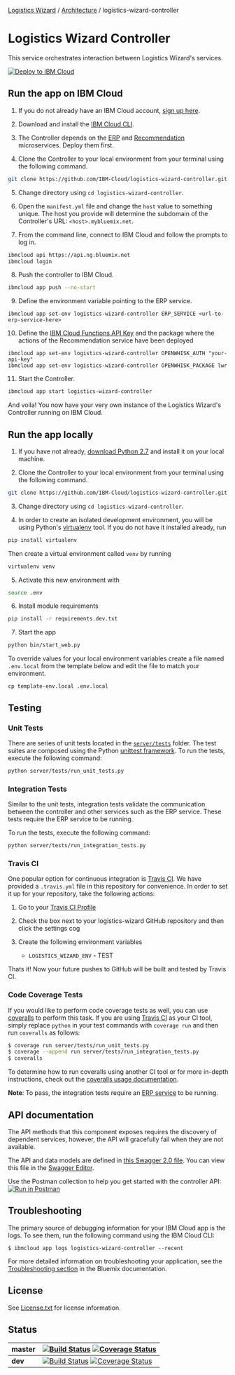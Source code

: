 [Logistics Wizard](https://github.com/IBM-Cloud/logistics-wizard/tree/master#logistics-wizard-overview) / [Architecture](https://github.com/IBM-Cloud/logistics-wizard/tree/master#architecture) / logistics-wizard-controller

# Logistics Wizard Controller

This service orchestrates interaction between Logistics Wizard's services.

[![Deploy to IBM Cloud](https://bluemix.net/deploy/button.png)](https://bluemix.net/deploy?repository=https://github.com/IBM-Cloud/logistics-wizard-controller.git)

## Run the app on IBM Cloud

1. If you do not already have an IBM Cloud account, [sign up here][bluemix_signup_url].

2. Download and install the [IBM Cloud CLI][ibm_cli_url].

3. The Controller depends on the [ERP](https://github.com/IBM-Cloud/logistics-wizard-erp) and [Recommendation](https://github.com/IBM-Cloud/logistics-wizard-recommendation) microservices. Deploy them first.

4. Clone the Controller to your local environment from your terminal using the following command.

  ```bash
  git clone https://github.com/IBM-Cloud/logistics-wizard-controller.git
  ```

5. Change directory using `cd logistics-wizard-controller`.

6. Open the `manifest.yml` file and change the `host` value to something unique. The host you provide will determine the subdomain of the Controller's URL: `<host>.mybluemix.net`.

7. From the command line, connect to IBM Cloud and follow the prompts to log in.
	
  ```bash
  ibmcloud api https://api.ng.bluemix.net
  ibmcloud login
  ```

8. Push the controller to IBM Cloud.
	
  ```bash
  ibmcloud app push --no-start
  ```

9. Define the environment variable pointing to the ERP service.
  
  ```
  ibmcloud app set-env logistics-wizard-controller ERP_SERVICE <url-to-erp-service-here>
  ```

10. Define the [IBM Cloud Functions API Key](https://console.bluemix.net/openwhisk/learn/api-key) and the package where the actions of the Recommendation service have been deployed
  
  ```
  ibmcloud app set-env logistics-wizard-controller OPENWHISK_AUTH "your-api-key"
  ibmcloud app set-env logistics-wizard-controller OPENWHISK_PACKAGE lwr
  ```

11. Start the Controller.

  ```bash
  ibmcloud app start logistics-wizard-controller
  ```

And voila! You now have your very own instance of the Logistics Wizard's Controller running on IBM Cloud.

## Run the app locally

1. If you have not already, [download Python 2.7][download_python_url] and install it on your local machine.

2. Clone the Controller to your local environment from your terminal using the following command.
  
  ```bash
  git clone https://github.com/IBM-Cloud/logistics-wizard-controller.git
  ```

3. Change directory using `cd logistics-wizard-controller`.

4. In order to create an isolated development environment, you will be using Python's [virtualenv][virtualenv_url] tool. If you do not have it installed already, run
  
  ```bash
  pip install virtualenv
  ```

  Then create a virtual environment called `venv` by running

  ```bash
  virtualenv venv
  ```

5. Activate this new environment with
  
  ```bash
  source .env
  ```

6. Install module requirements
  
  ```bash
  pip install -r requirements.dev.txt
  ```

7. Start the app
  
  ```bash
  python bin/start_web.py
  ```

To override values for your local environment variables create a file named `.env.local` from the template below and edit the file to match your environment.

  ```
  cp template-env.local .env.local
  ```

## Testing

### Unit Tests
There are series of unit tests located in the [`server/tests`](server/tests) folder. The test suites are composed using the Python [unittest framework][unittest_docs_url]. To run the tests, execute the following command:

  ```bash
  python server/tests/run_unit_tests.py
  ```

### Integration Tests
Similar to the unit tests, integration tests validate the communication between the controller and other services such as the ERP service. These tests require the ERP service to be running.

To run the tests, execute the following command:

 ```bash
 python server/tests/run_integration_tests.py
 ```

### Travis CI
One popular option for continuous integration is [Travis CI][travis_url]. We have provided a `.travis.yml` file in this repository for convenience. In order to set it up for your repository, take the following actions:

1. Go to your [Travis CI Profile][travis_profile_url]

2. Check the box next to your logistics-wizard GitHub repository and then click the settings cog

3. Create the following environment variables
	- `LOGISTICS_WIZARD_ENV` - TEST

Thats it! Now your future pushes to GitHub will be built and tested by Travis CI.

### Code Coverage Tests
If you would like to perform code coverage tests as well, you can use [coveralls][coveralls_url] to perform this task. If you are using [Travis CI][travis_url] as your CI tool, simply replace `python` in your test commands with `coverage run` and then run `coveralls` as follows:

  ```bash
  $ coverage run server/tests/run_unit_tests.py
  $ coverage --append run server/tests/run_integration_tests.py
  $ coveralls
  ```

To determine how to run coveralls using another CI tool or for more in-depth instructions, check out the [coveralls usage documentation][coveralls_usage_url].

**Note**: To pass, the integration tests require an [ERP service][erp_github_url] to be running.


## API documentation
The API methods that this component exposes requires the discovery of dependent services, however, the API will gracefully fail when they are not available.

The API and data models are defined in [this Swagger 2.0 file](swagger.yaml). You can view this file in the [Swagger Editor](http://editor.swagger.io/#/?import=https://raw.githubusercontent.com/IBM-Cloud/logistics-wizard-controller/master/swagger.yaml).

Use the Postman collection to help you get started with the controller API:  
[![Run in Postman](https://run.pstmn.io/button.svg)](https://app.getpostman.com/run-collection/b39a8c0ce27371fbd972#?env%5BLW_Prod%5D=W3sia2V5IjoiZXJwX2hvc3QiLCJ2YWx1ZSI6Imh0dHA6Ly9sb2dpc3RpY3Mtd2l6YXJkLWVycC5teWJsdWVtaXgubmV0LyIsInR5cGUiOiJ0ZXh0IiwiZW5hYmxlZCI6dHJ1ZSwiaG92ZXJlZCI6ZmFsc2V9LHsia2V5IjoiY29udHJvbGxlcl9ob3N0IiwidmFsdWUiOiJodHRwczovL2xvZ2lzdGljcy13aXphcmQubXlibHVlbWl4Lm5ldCIsInR5cGUiOiJ0ZXh0IiwiZW5hYmxlZCI6dHJ1ZSwiaG92ZXJlZCI6ZmFsc2V9XQ==)

## Troubleshooting

The primary source of debugging information for your IBM Cloud app is the logs. To see them, run the following command using the IBM Cloud CLI:

  ```
  $ ibmcloud app logs logistics-wizard-controller --recent
  ```
For more detailed information on troubleshooting your application, see the [Troubleshooting section](https://www.ng.bluemix.net/docs/troubleshoot/tr.html) in the Bluemix documentation.

## License

See [License.txt](License.txt) for license information.

## Status

| **master** | [![Build Status](https://travis-ci.org/IBM-Cloud/logistics-wizard-controller.svg?branch=master)](https://travis-ci.org/IBM-Cloud/logistics-wizard-controller) [![Coverage Status](https://coveralls.io/repos/github/IBM-Cloud/logistics-wizard-controller/badge.svg?branch=master)](https://coveralls.io/github/IBM-Cloud/logistics-wizard-controller?branch=master) |
| ----- | ----- |
| **dev** | [![Build Status](https://travis-ci.org/IBM-Cloud/logistics-wizard-controller.svg?branch=dev)](https://travis-ci.org/IBM-Cloud/logistics-wizard-controller) [![Coverage Status](https://coveralls.io/repos/github/IBM-Cloud/logistics-wizard-controller/badge.svg?branch=dev)](https://coveralls.io/github/IBM-Cloud/logistics-wizard-controller?branch=dev)|


<!--Links-->
[erp_github_url]: https://github.com/IBM-Cloud/logistics-wizard-erp
[recommendation_github_url]: https://github.com/IBM-Cloud/logistics-wizard-recommendation
[toolchain_github_url]: https://github.com/IBM-Cloud/logistics-wizard-toolchain
[bluemix_signup_url]: http://ibm.biz/logistics-wizard-signup
[download_python_url]: https://www.python.org/downloads/
[virtualenv_url]: http://docs.python-guide.org/en/latest/dev/virtualenvs/
[unittest_docs_url]: https://docs.python.org/3/library/unittest.html
[travis_url]: https://travis-ci.org/
[travis_profile_url]: https://travis-ci.org/profile/
[coveralls_url]: https://coveralls.io/
[coveralls_usage_url]: https://pypi.python.org/pypi/coveralls#usage-travis-ci
[ibm_cli_url]: https://console.bluemix.net/docs/cli/reference/bluemix_cli/get_started.html#getting-started
